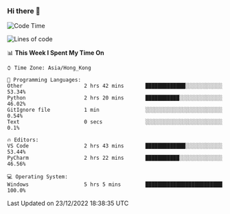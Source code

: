 ### Hi there 👋

<!--
**RoiexLee/RoiexLee** is a ✨ _special_ ✨ repository because its `README.md` (this file) appears on your GitHub profile.

Here are some ideas to get you started:

- 🔭 I’m currently working on ...
- 🌱 I’m currently learning ...
- 👯 I’m looking to collaborate on ...
- 🤔 I’m looking for help with ...
- 💬 Ask me about ...
- 📫 How to reach me: ...
- 😄 Pronouns: ...
- ⚡ Fun fact: ...
-->

<!--START_SECTION:waka-->
![Code Time](http://img.shields.io/badge/Code%20Time-122%20hrs%2016%20mins-blue)

![Lines of code](https://img.shields.io/badge/From%20Hello%20World%20I%27ve%20Written-3%20Thousand%20lines%20of%20code-blue)

📊 **This Week I Spent My Time On** 

```text
⌚︎ Time Zone: Asia/Hong_Kong

💬 Programming Languages: 
Other                    2 hrs 42 mins       █████████████░░░░░░░░░░░░   53.34% 
Python                   2 hrs 20 mins       ███████████░░░░░░░░░░░░░░   46.02% 
GitIgnore file           1 min               ░░░░░░░░░░░░░░░░░░░░░░░░░   0.54% 
Text                     0 secs              ░░░░░░░░░░░░░░░░░░░░░░░░░   0.1%

🔥 Editors: 
VS Code                  2 hrs 43 mins       █████████████░░░░░░░░░░░░   53.44% 
PyCharm                  2 hrs 22 mins       ███████████░░░░░░░░░░░░░░   46.56%

💻 Operating System: 
Windows                  5 hrs 5 mins        █████████████████████████   100.0%

```


 Last Updated on 23/12/2022 18:38:35 UTC
<!--END_SECTION:waka-->
